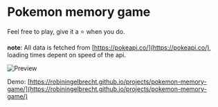 # Pokemon memory game

Feel free to play, give it a :star: when you do.

__note__: All data is fetched from [https://pokeapi.co/](https://pokeapi.co/), loading times depent on speed of the api.

![Preview](https://github.com/robiningelbrecht/pokemon-memory-game/raw/master/assets/preview.gif "Preview")

Demo: [https://robiningelbrecht.github.io/projects/pokemon-memory-game/](https://robiningelbrecht.github.io/projects/pokemon-memory-game/)

